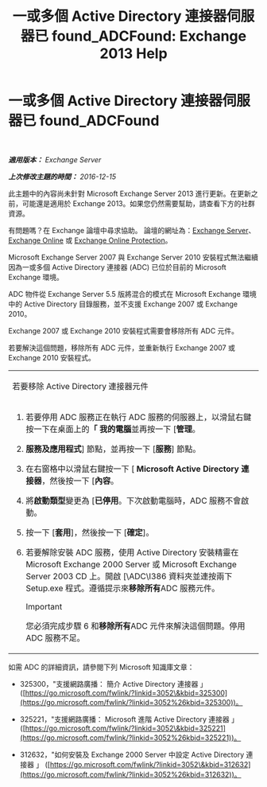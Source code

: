 ﻿---
title: '一或多個 Active Directory 連接器伺服器已 found_ADCFound: Exchange 2013 Help'
TOCTitle: 一或多個 Active Directory 連接器伺服器已 found_ADCFound
ms:assetid: a874f51f-09a2-4a76-9695-d61fb1ee6c1c
ms:mtpsurl: https://technet.microsoft.com/zh-tw/library/ms.exch.setupreadiness.adcfound(v=EXCHG.150)
ms:contentKeyID: 50473900
ms.date: 05/21/2018
mtps_version: v=EXCHG.150
ms.translationtype: MT
---

# 一或多個 Active Directory 連接器伺服器已 found\_ADCFound

 

_**適用版本：** Exchange Server_

_**上次修改主題的時間：** 2016-12-15_

此主題中的內容尚未針對 Microsoft Exchange Server 2013 進行更新。在更新之前，可能還是適用於 Exchange 2013。如果您仍然需要幫助，請查看下方的社群資源。

有問題嗎？在 Exchange 論壇中尋求協助。 論壇的網址為：[Exchange Server](https://go.microsoft.com/fwlink/p/?linkid=60612)、 [Exchange Online](https://go.microsoft.com/fwlink/p/?linkid=267542) 或 [Exchange Online Protection](https://go.microsoft.com/fwlink/p/?linkid=285351)。

Microsoft Exchange Server 2007 與 Exchange Server 2010 安裝程式無法繼續因為一或多個 Active Directory 連接器 (ADC) 已位於目前的 Microsoft Exchange 環境。

ADC 物件從 Exchange Server 5.5 版將混合的模式在 Microsoft Exchange 環境中的 Active Directory 目錄服務，並不支援 Exchange 2007 或 Exchange 2010。

Exchange 2007 或 Exchange 2010 安裝程式需要會移除所有 ADC 元件。

若要解決這個問題，移除所有 ADC 元件，並重新執行 Exchange 2007 或 Exchange 2010 安裝程式。


<table>
<colgroup>
<col style="width: 100%" />
</colgroup>
<tbody>
<tr class="odd">
<td><p>若要移除 Active Directory 連接器元件</p></td>
</tr>
<tr class="even">
<td><ol>
<li><p>若要停用 ADC 服務正在執行 ADC 服務的伺服器上，以滑鼠右鍵按一下在桌面上的<strong>「 我的電腦</strong>並再按一下 [<strong>管理</strong>。</p></li>
<li><p><strong>服務及應用程式</strong>] 節點，並再按一下 [<strong>服務</strong>] 節點。</p></li>
<li><p>在右窗格中以滑鼠右鍵按一下 [ <strong>Microsoft Active Directory 連接器</strong>，然後按一下 [<strong>內容</strong>。</p></li>
<li><p>將<strong>啟動類型</strong>變更為 [<strong>已停用</strong>。下次啟動電腦時，ADC 服務不會啟動。</p></li>
<li><p>按一下 [<strong>套用</strong>]，然後按一下 [<strong>確定</strong>]。</p></li>
<li><p>若要解除安裝 ADC 服務，使用 Active Directory 安裝精靈在 Microsoft Exchange 2000 Server 或 Microsoft Exchange Server 2003 CD 上。開啟 [\ADC\I386 資料夾並連按兩下 Setup.exe 程式。遵循提示來<strong>移除所有</strong>ADC 服務元件。</p>

> [!IMPORTANT]  
> 您必須完成步驟 6 和<strong>移除所有</strong>ADC 元件來解決這個問題。停用 ADC 服務不足。



</li>
</ol></td>
</tr>
</tbody>
</table>


如需 ADC 的詳細資訊，請參閱下列 Microsoft 知識庫文章：

  - 325300，"支援網路廣播： 簡介 Active Directory 連接器 」 ([https://go.microsoft.com/fwlink/?linkid=3052\&kbid=325300](https://go.microsoft.com/fwlink/?linkid=3052%26kbid=325300))。

  - 325221，"支援網路廣播： Microsoft 進階 Active Directory 連接器 」 ([https://go.microsoft.com/fwlink/?linkid=3052\&kbid=325221](https://go.microsoft.com/fwlink/?linkid=3052%26kbid=325221))。

  - 312632，"如何安裝及 Exchange 2000 Server 中設定 Active Directory 連接器 」 ([https://go.microsoft.com/fwlink/?linkid=3052\&kbid=312632](https://go.microsoft.com/fwlink/?linkid=3052%26kbid=312632))。

